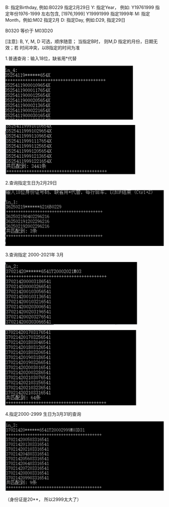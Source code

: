 B: 指定Birthday, 例如:B0229 指定2月29日
Y: 指定Year，  例如: Y19761999 指定年份1976-1999  左右包含, [1976,1999]
                       Y19991999  指定1999年
  M: 指定Month，例如:M02 指定2月
  D: 指定Day, 例如:D29, 指定29日

B0320 等价于 M03D20

[注意]: B, Y, M, D 可选，顺序随意；
          当指定B时， 则M,D 指定的月份，日期无效；若 时间冲突，以B指定的时间为准





1.普通查询：输入18位，缺省用*代替

![image-20210124113508762](README.assets/image-20210124113508762.png)

![image-20210124113531201](README.assets/image-20210124113531201.png)



2.查询指定生日为2月29日

![image-20210124113927500](README.assets/image-20210124113927500.png)



3.查询指定 2000-2021年 3月

![image-20210124113156360](README.assets/image-20210124113156360.png)

![image-20210124113637189](README.assets/image-20210124113637189.png)





4.指定2000-2999 生日为3月31的查询

![image-20210124113402189](README.assets/image-20210124113402189.png)

（身份证是20**， 所以2999太大了）
